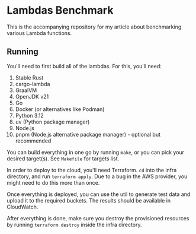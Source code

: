 # Lambdas Benchmark

This is the accompanying repository for my article about benchmarking various Lambda functions.

## Running

You'll need to first build all of the lambdas. For this, you'll need:

1. Stable Rust
2. cargo-lambda
3. GraalVM
4. OpenJDK v21
5. Go
6. Docker (or alternatives like Podman)
7. Python 3.12
8. uv (Python package manager)
9. Node.js
10. pnpm (Node.js alternative package manager) - optional but recommended

You can build everything in one go by running `make`, or you can pick your desired target(s). See `Makefile` for targets list.

In order to deploy to the cloud, you'll need Terraform. `cd` into the infra directory, and run `terraform apply`.
Due to a bug in the AWS provider, you might need to do this more than once.

Once everything is deployed, you can use the util to generate test data and upload it to the required buckets. The results should be available in CloudWatch.

After everything is done, make sure you destroy the provisioned resources by running `terraform destroy` inside the infra directory.

